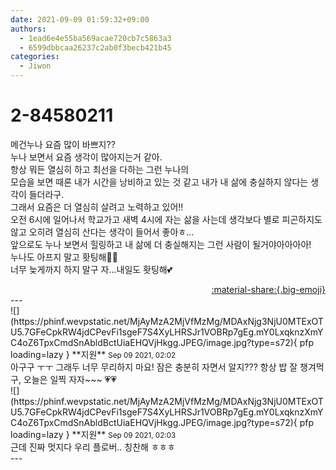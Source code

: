 ```yaml
---
date: 2021-09-09 01:59:32+09:00
authors:
  - 1ead6e4e55ba569acae720cb7c5863a3
  - 6599dbbcaa26237c2ab0f3becb421b45
categories:
  - Jiwon
---
```


# 2-84580211

<div class="post-container" markdown="1">
<div class="content-container md-sidebar__scrollwrap" markdown="1">

메건누나 요즘 많이 바쁘지??<br>누나 보면서 요즘 생각이 많아지는거 같아.<br>항상 뭐든 열심히 하고 최선을 다하는 그런 누나의 <br>모습을 보면 때론 내가 시간을 낭비하고 있는 것 같고 내가 내 삶에 충실하지 않다는 생각이 들더라구.<br>그래서 요즘은 더 열심히 살려고 노력하고 있어!!<br>오전 6시에 일어나서 학교가고 새벽 4시에 자는 삶을 사는데 생각보다 별로 피곤하지도 않고 오히려 열심히 산다는 생각이 들어서 좋아ㅎ...<br>앞으로도 누나 보면서 힐링하고 내 삶에 더 충실해지는 그런 사람이 될거야아아아아!<br>누나도 아프지 말고 홧팅해💜💜<br>너무 늦게까지 하지 말구 자...내일도 홧팅해💕

</div>
</div>

<div style="text-align: right;" markdown="1">
<a href="https://weverse.io/fromis9/fanpost/2-84580211" style="text-align: right;">:material-share:{.big-emoji}</a>
</div>
---

<div class="comments-container md-sidebar__scrollwrap" markdown="1">
<div class="comment" markdown="1">
<div class='id-container' markdown="1">
![](https://phinf.wevpstatic.net/MjAyMzA2MjVfMzMg/MDAxNjg3NjU0MTExOTU5.7GFeCpkRW4jdCPevFi1sgeF7S4XyLHRSJr1VOBRp7gEg.mY0LxqknzXmYC4oZ6TpxCmdSnAbldBctUiaEHQVjHkgg.JPEG/image.jpg?type=s72){ pfp loading=lazy }
**<span class="artist">지원</span>** <small>Sep 09 2021, 02:02</small><br>
</div>
<div class='comment-body' markdown="1">
아구구 ㅜㅜ 그래두 너무 무리하지 마요! 잠은 충분히 자면서 알지??? 항상 밥 잘 챙겨먹구, 오늘은 일찍 자자~~~ 💗💗
</div>
</div>
<div class="comment" markdown="1">
<div class='id-container' markdown="1">
![](https://phinf.wevpstatic.net/MjAyMzA2MjVfMzMg/MDAxNjg3NjU0MTExOTU5.7GFeCpkRW4jdCPevFi1sgeF7S4XyLHRSJr1VOBRp7gEg.mY0LxqknzXmYC4oZ6TpxCmdSnAbldBctUiaEHQVjHkgg.JPEG/image.jpg?type=s72){ pfp loading=lazy }
**<span class="artist">지원</span>** <small>Sep 09 2021, 02:03</small><br>
</div>
<div class='comment-body' markdown="1">
근데 진짜 멋지다 우리 플로버.. 칭찬해 ㅎㅎㅎ 
</div>
</div>
</div>
---

